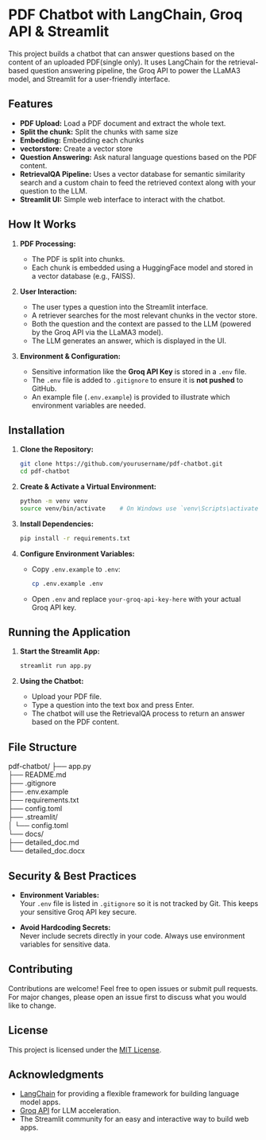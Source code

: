 # PDF Chatbot with LangChain, Groq API & Streamlit

This project builds a chatbot that can answer questions based on the content of an uploaded PDF(single only). It uses LangChain for the retrieval-based question answering pipeline, the Groq API to power the LLaMA3 model, and Streamlit for a user-friendly interface.

## Features

- **PDF Upload:** Load a PDF document and extract the whole text.
- **Split the chunk:** Split the chunks with same size
- **Embedding:** Embedding each chunks 
- **vectorstore:** Create a vector store 
- **Question Answering:** Ask natural language questions based on the PDF content.
- **RetrievalQA Pipeline:** Uses a vector database for semantic similarity search and a custom chain to feed the retrieved context along with your question to the LLM.
- **Streamlit UI:** Simple web interface to interact with the chatbot.

## How It Works

1. **PDF Processing:**
   - The PDF is split into chunks.
   - Each chunk is embedded using a HuggingFace model and stored in a vector database (e.g., FAISS).

2. **User Interaction:**
   - The user types a question into the Streamlit interface.
   - A retriever searches for the most relevant chunks in the vector store.
   - Both the question and the context are passed to the LLM (powered by the Groq API via the LLaMA3 model).
   - The LLM generates an answer, which is displayed in the UI.

3. **Environment & Configuration:**
   - Sensitive information like the **Groq API Key** is stored in a `.env` file.
   - The `.env` file is added to `.gitignore` to ensure it is **not pushed** to GitHub.
   - An example file (`.env.example`) is provided to illustrate which environment variables are needed.

## Installation

1. **Clone the Repository:**

    ```bash
    git clone https://github.com/yourusername/pdf-chatbot.git
    cd pdf-chatbot
    ```

2. **Create & Activate a Virtual Environment:**

    ```bash
    python -m venv venv
    source venv/bin/activate    # On Windows use `venv\Scripts\activate`
    ```

3. **Install Dependencies:**

    ```bash
    pip install -r requirements.txt
    ```

4. **Configure Environment Variables:**

    - Copy `.env.example` to `.env`:

      ```bash
      cp .env.example .env
      ```

    - Open `.env` and replace `your-groq-api-key-here` with your actual Groq API key.

## Running the Application

1. **Start the Streamlit App:**

    ```bash
    streamlit run app.py
    ```

2. **Using the Chatbot:**
   - Upload your PDF file.
   - Type a question into the text box and press Enter.
   - The chatbot will use the RetrievalQA process to return an answer based on the PDF content.

## File Structure

pdf-chatbot/
├── app.py                  
├── README.md                
├── .gitignore               
├── .env.example             
├── requirements.txt         
├── config.toml              
├── .streamlit/            
│   └── config.toml          
└── docs/                    
    ├── detailed_doc.md      
    └── detailed_doc.docx

## Security & Best Practices

- **Environment Variables:**  
  Your `.env` file is listed in `.gitignore` so it is not tracked by Git. This keeps your sensitive Groq API key secure.
  
- **Avoid Hardcoding Secrets:**  
  Never include secrets directly in your code. Always use environment variables for sensitive data.

## Contributing

Contributions are welcome! Feel free to open issues or submit pull requests. For major changes, please open an issue first to discuss what you would like to change.

## License

This project is licensed under the [MIT License](LICENSE).

## Acknowledgments

- [LangChain](https://github.com/hwchase17/langchain) for providing a flexible framework for building language model apps.
- [Groq API](https://groq.com/) for LLM acceleration.
- The Streamlit community for an easy and interactive way to build web apps.



